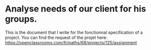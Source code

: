 # Analyse needs of our client for his groups.
This is the document that I write for the fonctionnal specification of a project. You can find the request of the projet here: 
https://openclassrooms.com/fr/paths/68/projects/125/assignment
